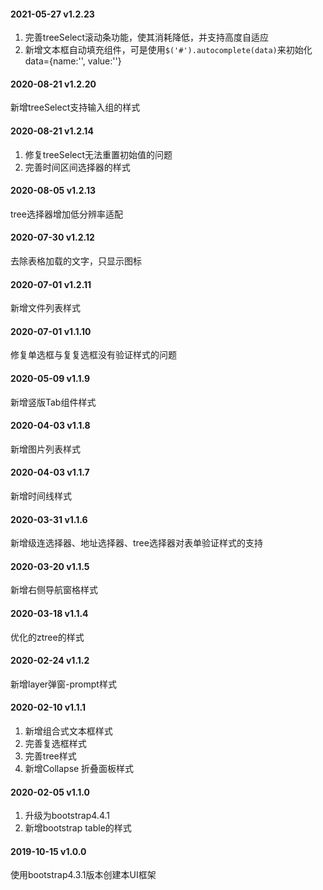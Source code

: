 #### 2021-05-27 v1.2.23
1. 完善treeSelect滚动条功能，使其消耗降低，并支持高度自适应
2. 新增文本框自动填充组件，可是使用`$('#').autocomplete(data)`来初始化 data={name:'', value:''}
#### 2020-08-21 v1.2.20
新增treeSelect支持输入组的样式
#### 2020-08-21 v1.2.14
1. 修复treeSelect无法重置初始值的问题
2. 完善时间区间选择器的样式
#### 2020-08-05 v1.2.13
tree选择器增加低分辨率适配
#### 2020-07-30 v1.2.12
去除表格加载的文字，只显示图标
#### 2020-07-01 v1.2.11
新增文件列表样式
#### 2020-07-01 v1.1.10
修复单选框与复复选框没有验证样式的问题
#### 2020-05-09 v1.1.9
新增竖版Tab组件样式
#### 2020-04-03 v1.1.8
新增图片列表样式
#### 2020-04-03 v1.1.7
新增时间线样式
#### 2020-03-31 v1.1.6
新增级连选择器、地址选择器、tree选择器对表单验证样式的支持
#### 2020-03-20 v1.1.5
新增右侧导航窗格样式
#### 2020-03-18 v1.1.4
优化的ztree的样式
#### 2020-02-24 v1.1.2
新增layer弹窗-prompt样式
#### 2020-02-10 v1.1.1
1. 新增组合式文本框样式
2. 完善复选框样式
3. 完善tree样式
4. 新增Collapse 折叠面板样式
#### 2020-02-05 v1.1.0
1. 升级为bootstrap4.4.1
2. 新增bootstrap table的样式
#### 2019-10-15 v1.0.0
使用bootstrap4.3.1版本创建本UI框架
